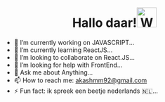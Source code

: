 <h1 align="center">Hallo daar!<img src="https://raw.githubusercontent.com/nixin72/nixin72/master/wave.gif"
        alt="Waving hand animated gif" height="45" width="45" /></h1>
<!--  <h1 align="center">I'M AKASH</h1> -->



- 🔭 I’m currently working on JAVASCRIPT...
- 🌱 I’m currently learning ReactJS...
- 👯 I’m looking to collaborate on React.JS...
- 🤔 I’m looking for help with FrontEnd...
- 💬 Ask me about Anything...
- 📫 How to reach me: akashmm92@gmail.com
- ⚡ Fun fact: ik spreek een beetje nederlands 🇳🇱...

